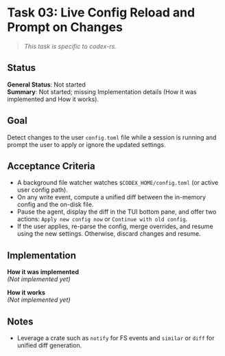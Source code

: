 # Task 03: Live Config Reload and Prompt on Changes

> *This task is specific to codex-rs.*

## Status

**General Status**: Not started  
**Summary**: Not started; missing Implementation details (How it was implemented and How it works).

## Goal
Detect changes to the user `config.toml` file while a session is running and prompt the user to apply or ignore the updated settings.

## Acceptance Criteria
- A background file watcher watches `$CODEX_HOME/config.toml` (or active user config path).
- On any write event, compute a unified diff between the in-memory config and the on-disk file.
- Pause the agent, display the diff in the TUI bottom pane, and offer two actions: `Apply new config now` or `Continue with old config`.
- If the user applies, re-parse the config, merge overrides, and resume using the new settings. Otherwise, discard changes and resume.

## Implementation

**How it was implemented**  
*(Not implemented yet)*

**How it works**  
*(Not implemented yet)*

## Notes
- Leverage a crate such as `notify` for FS events and `similar` or `diff` for unified diff generation.